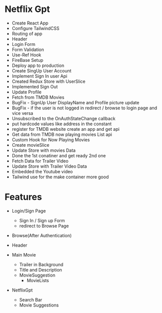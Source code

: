 # Netflix Gpt

- Create React App
- Configure TailwindCSS
- Routing of app
- Header
- Login Form
- Form Validation
- Use-Ref Hook 
- FireBase Setup
- Deploy app to production
- Create SingUp User Account
- Implement Sign In user Api
- Created Redux Store with UserSlice
- Implemented Sign Out
- Update Profile
- Fetch from TMDB Movies
- BugFix - SignUp User DisplayName and Profile picture update
- BugFix - if the user is not logged in redirect / browse to login page and vice versa
- Unsubscribed to the OnAuthStateChange callback
- put hardcode values like address in the constant
- register for TMDB website create an app and get api
- Get data from TMDB now playing movies List api
- Custom Hook for Now Playing Movies
- Create movieSlice
- Update Store with movies Data
- Done the 1st conatiner and get ready 2nd one
- Fetch Data for Trailer Video
- Update Store with Trailer Video Data
- Embedded the Youtube video
- Tailwind use for the make container more good

# Features
- Login/Sign Page
    - Sign In / Sign up Form
    - redirect to Browse Page
- Browse(After Authentication)
 - Header
 - Main Movie
    - Trailer in Background
    - Title and Description
    - MovieSuggestion
        - MovieLists

- NetflixGpt
    - Search Bar
    - Movie Suggestions

